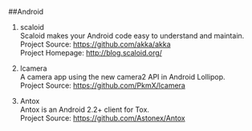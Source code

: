 ##Android

1. scaloid      
Scaloid makes your Android code easy to understand and maintain.       
Project Source: https://github.com/akka/akka   
Project Homepage: http://blog.scaloid.org/

1. lcamera     
A camera app using the new camera2 API in Android Lollipop.   
Project Source: https://github.com/PkmX/lcamera        

1. Antox      
Antox is an Android 2.2+ client for Tox.   
Project Source: https://github.com/Astonex/Antox     

   
